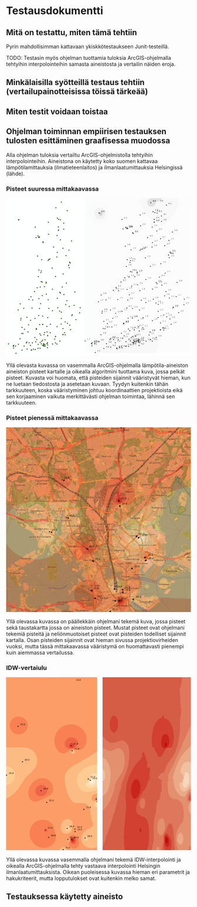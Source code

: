 # Testausdokumentti

## Mitä on testattu, miten tämä tehtiin

Pyrin mahdollisimman kattavaan ykiskkötestaukseen Junit-testeillä.

TODO: Testasin myös ohjelman tuottamia tuloksia ArcGIS-ohjelmalla tehtyihin interpolointeihin samasta aineistosta ja vertailin näiden eroja. 

## Minkälaisilla syötteillä testaus tehtiin (vertailupainotteisissa töissä tärkeää)

## Miten testit voidaan toistaa

## Ohjelman toiminnan empiirisen testauksen tulosten esittäminen graafisessa muodossa

Alla ohjelman tuloksia vertailtu ArcGIS-ohjelmistolla tehtyihin interpolointeihin. Aineistona on käytetty koko suomen kattavaa lämpötilamittauksia (ilmatieteenlaitos) ja ilmanlaatumittauksia Helsingissä (lähde).

### Pisteet suuressa mittakaavassa

![Pisteet suomi](images/comparison_points2.png)

Yllä olevasta kuvassa on vasemmalla ArcGIS-ohjelmalla lämpötila-aineiston aineiston pisteet kartalle ja oikealla algoritmini tuottama kuva, jossa pelkät pisteet. Kuvasta voi huomata, että pisteiden sijainnit vääristyvät hieman, kun ne luetaan tiedostosta ja asetetaan kuvaan. Tyydyn kuitenkin tähän tarkkuuteen, koska vääristyminen johtuu koordinaattien projektioista eikä sen korjaaminen vaikuta merkittävästi ohjelman toimintaa, lähinnä sen tarkkuuteen. 

### Pisteet pienessä mittakaavassa

![Pisteet Helsinki](images/comparison_points.png)

Yllä olevassa kuvassa on päällekkäin ohjelmani tekemä kuva, jossa pisteet sekä taustakartta jossa on aineiston pisteet. Mustat pisteet ovat ohjelmani tekemiä pisteitä ja neliönmuotoiset pisteet ovat pisteiden todelliset sijainnit kartalla. Osan pisteiden sijainnit ovat hieman sivussa projektiovirheiden vuoksi, mutta tässä mittakaavassa vääristymä on huomattavasti pienempi kuin aiemmassa vertailussa.

### IDW-vertaiulu

![IDW Suomi](images/comparison_idw.png)

Yllä olevassa kuvassa vasemmalla ohjelmani tekemä IDW-interpolointi ja oikealla ArcGIS-ohjelmalla tehty vastaava interpolointi Helsingin ilmanlaatumittauksista. Oikean puoleisessa kuvassa hieman eri parametrit ja hakukriteerit, mutta lopputulokset ovat kuitenkin melko samat.

## Testauksessa käytetty aineisto 

